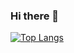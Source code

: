 ### Hi there 👋
[![Top Langs](https://github-readme-stats.vercel.app/api/top-langs/?username=syalpon&layout=compact)](https://github.com/syalpon/github-readme-stats&show_icons=true&theme=radical)
<!--
**syalpon/syalpon** is a ✨ _special_ ✨ repository because its `README.md` (this file) appears on your GitHub profile.

Here are some ideas to get you started:

- 🔭 I’m currently working on ...
- 🌱 I’m currently learning ...
- 👯 I’m looking to collaborate on ...
- 🤔 I’m looking for help with ...
- 💬 Ask me about ...
- 📫 How to reach me: ...
- 😄 Pronouns: ...
- ⚡ Fun fact: ...
-->
